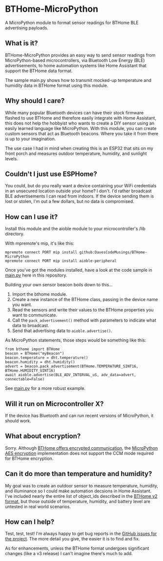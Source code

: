 # BTHome-MicroPython
A MicroPython module to format sensor readings for BTHome BLE advertising payloads.

## What is it?
BTHome-MicroPython provides an easy way to send sensor readings from MicroPython-based microcontrollers, via Bluetooth Low Energy (BLE) advertisements, to home automation systems like Home Assistant that support the BTHome data format.

The sample main.py shows how to transmit mocked-up temperature and humidity data in BTHome format using this module.

## Why should I care?
While many popular Bluetooth devices can have their stock firmware flashed to use BTHome and therefore easily integrate with Home Assistant, this does not help the hobbyist who wants to create a DIY sensor using an easily learned language like MicroPython. With this module, you can create custom sensors that act as Bluetooth beacons. Where you take it from there is up to your imagination.

The use case I had in mind when creating this is an ESP32 that sits on my front porch and measures outdoor temperature, humidity, and sunlight levels. 

## Couldn't I just use ESPHome?
You could, but do you really want a device containing your WiFi credentials in an unsecured location outside your home? I don't. I'd rather broadcast BLE advertisements I can read from indoors. If the device sending them is lost or stolen, I'm out a few dollars, but no data is compromised.

## How can I use it?
Install this module and the aioble module to your microcontroller's /lib directory.

With mpremote's mip, it's like this:

```
mpremote connect PORT mip install github:DavesCodeMusings/BTHome-MicroPython
mpremote connect PORT mip install aioble-peripheral
```

Once you've got the modules installed, have a look at the code sample in [main.py](main.py) here in this repository.

Building your own sensor beacon boils down to this...
1. Import the bthome module.
2. Create a new instance of the BTHome class, passing in the device name you want.
3. Read the sensors and write their values to the BTHome properties you want to communicate.
4. Call the `pack_advertisement()` method with parameters to indicate what data to broadcast.
5. Send that advertising data to `aioble.advertise()`.

As MicroPython statements, those steps would be something like this:

```
from bthome import BTHome
beacon = BTHome("myBeacon")
beacon.temperature = dht.temperature()
beacon.humidity = dht.humidity()
advert = beacon.pack_advertisement(BTHome.TEMPERATURE_SINT16, BTHome.HUMIDITY_UINT16)
await aioble.advertise(BLE_ADV_INTERVAL_uS, adv_data=advert, connectable=False)
```

See [main.py](main.py) for a more robust example.

## Will it run on Microcontroller X?
If the device has Bluetooth and can run recent versions of MicroPython, it should work.

## What about encryption?
Sorry. Although [BTHome offers encrypted communication](https://bthome.io/encryption/), the [MicroPython AES encryption](https://docs.micropython.org/en/latest/library/cryptolib.html) implementation does not support the CCM mode required for BTHome encryption.

## Can it do more than temperature and humidity?
My goal was to create an outdoor sensor to measure temperature, humidity, and illuminance so I could make automation decsions in Home Assistant. I've included nearly the entire list of object_ids described in the [BTHome v2 format](https://bthome.io/format), but those outside of temperature, humidity, and battery level are untested in real world scenarios.

## How can I help?
Test, test, test! I'm always happy to get bug reports in the [GitHub issues for the project](https://github.com/DavesCodeMusings/BTHome-MicroPython/issues). The more detail you give, the easier it is to find and fix.

As for enhancements, unless the BTHome format undergoes significant changes (like a v3 release) I can't imagine there's much to add.
